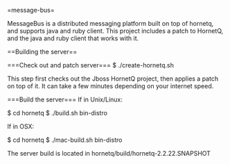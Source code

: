 =message-bus=

MessageBus is a distributed messaging platform built on top of hornetq, and supports java and ruby client. This project includes a patch to HornetQ, and the java and ruby client that works with it.

==Building the server==

===Check out and patch server===
 $ ./create-hornetq.sh

This step first checks out the Jboss HornetQ project, then applies a patch on top of it. It can take a few minutes depending on your internet speed.

===Build the server===
If in Unix/Linux:

 $ cd hornetq
 $ ./build.sh bin-distro

If in OSX:

 $ cd hornetq
 $ ./mac-build.sh bin-distro

The server build is located in hornetq/build/hornetq-2.2.22.SNAPSHOT